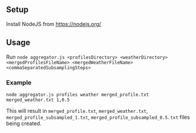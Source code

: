 ## Setup

Install NodeJS from https://nodejs.org/

## Usage

Run `node aggregator.js <profilesDirectory> <weatherDirectory> <mergedProfilesFileName> <mergedWeatherFileName> <commaSeparatedSubsamplingSteps>`

### Example

`node aggregator.js profiles weather merged_profile.txt merged_weather.txt 1,0.5`

This will result in `merged_profile.txt`, `merged_weather.txt`, `merged_profile_subsampled_1.txt`,
`merged_profile_subsampled_0.5.txt` files being created.